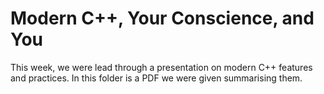 # Modern C++, Your Conscience, and You
This week, we were lead through a presentation on modern C++ features and practices. In this folder is a PDF we were given summarising them.
